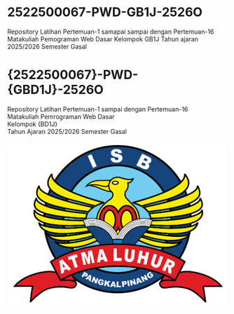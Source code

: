 # 2522500067-PWD-GB1J-2526O
Repository Latihan Pertemuan-1 samapai sampai dengan Pertemuan-16 Matakuliah Pemograman Web Dasar Kelompok GB1J Tahun ajaran 2025/2026 Semester Gasal 
# {2522500067}-PWD-{GBD1J}-2526O
Repository Latihan Pertemuan-1 sampai dengan Pertemuan-16<br>
Matakuliah Pemrograman Web Dasar<br>
Kelompok {BD1J}<br>
Tahun Ajaran 2025/2026
Semester Gasal<br><br>
![Logo ISBAL](logoisbal.png)